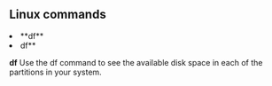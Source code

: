 ## Linux commands

<ul></ul>
    <li>**df**<li>
    df**
    
  **df** 
Use the df command to see the available disk space in each of the partitions in your system.